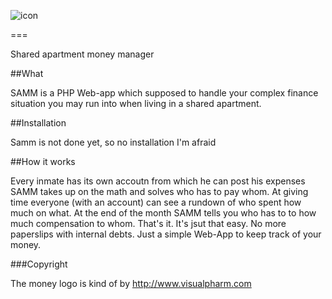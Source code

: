 ![icon](http://i.imgur.com/8cwMlwM.png)



===


Shared apartment money manager

##What

SAMM is a PHP Web-app which supposed to handle your complex finance situation you may run into when living in a shared apartment.

##Installation

Samm is not done yet, so no installation I'm afraid

##How it works

Every inmate has its own accoutn from which he can post his expenses SAMM takes up on the math and solves who has to pay whom. At giving time everyone (with an account) can see a rundown of who spent how much on what. At the end of the month SAMM tells you who has to to how much compensation to whom. That's it. It's jsut that easy. No more paperslips with internal debts. Just a simple Web-App to keep track of your money.

###Copyright

The money logo is kind of by http://www.visualpharm.com
